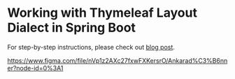 # Working with Thymeleaf Layout Dialect in Spring Boot

For step-by-step instructions, please check out [blog post](https://attacomsian.com/blog/spring-boot-thymeleaf-layouts).


https://www.figma.com/file/nVp1z2AXc27fxwFXKersrO/Ankarad%C3%B6nner?node-id=0%3A1